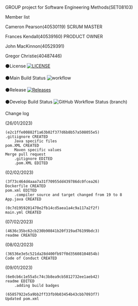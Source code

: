 GROUP project for Software Engineering Methods(SET08103)

Member list

Cameron Pearson(40530119) SCRUM MASTER

Frances Kendall(40539160) PRODUCT OWNER

John MacKinnon(40529391)

Gregor Christie(40487446)

⚫License [![LICENSE](https://img.shields.io/github/license/CPearson109/Software-Engineering-Methods-Group-8-Project.svg?style=flat-square)](https://github.com/<github-username>/sem/blob/master/LICENSE)

⚫Main Build Status ![workflow](https://github.com/CPearson109/Software-Engineering-Methods-Group-8-Project/actions/workflows/main.yml/badge.svg)

⚫Release [![Releases](https://img.shields.io/github/release/CPearson109/sem/all.svg?style=flat-square)](https://github.com/CPearson109/sem/releases)

⚫Develop Build Status ![GitHub Workflow Status (branch)](https://img.shields.io/github/actions/workflow/status/CPearson109/Software-Engineering-Methods-Group-8-Project/main.yml)



Change log

(26/01/2023)  

    (e2c1ffe00882f1a63b02f377d6b8b57a508055e5)
    .gitiignore CREATED
        Java specific files
    pom.XML CREATED
        Maven specific values
    Merge pull request
        .gitignore EDITED
        .pom.XML EDITED


(02/02/2023)

    (3f73c464d4aaa7a31f70955dd439786dc0fcea26)
    Dockerfile CREATED
    pom.xml EDITED
        .compiler source and target changed from 19 to 8
    App.java CREATED
    
    (0c7d1959201470e2fb14cd5aea1a4c9a117a2f2f)
    main.yml CREATED


(07/02/2023)

    (4636c35bc62cb230b90841b20f319ad76199bdc3)
    readme CREATED

(08/02/2023)

    (36536e3e5c521da28d400fb97f0d35608104854b)
    Code of Conduct CREATED

(09/01/2023)

    (6e0cb6c1e55a5c74c3b8ea9cb5812732ee1aeb42)
    readme EDITED
        .adding build badges

    (65857922e5a9bb2ff33fb9b03454b43cbb7093f7)
    Updated pom.xml



